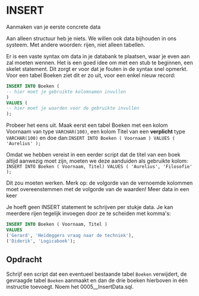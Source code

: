 # INSERT

Aanmaken van je eerste concrete data

Aan alleen structuur heb je niets. We willen ook data bijhouden in ons systeem. Met andere woorden: rijen, niet alleen tabellen.

Er is een vaste syntax om data in je databank te plaatsen, waar je even aan zal moeten wennen. Het is een goed idee om met een stub te beginnen, een skelet statement. Dit zorgt er voor dat je fouten in de syntax snel opmerkt. Voor een tabel Boeken ziet dit er zo uit, voor een enkel nieuw record:

```sql
INSERT INTO Boeken (
-- hier moet je gebruikte kolomnamen invullen
)
VALUES (
-- hier moet je waarden voor de gebruikte invullen
);
```

Probeer het eens uit. Maak eerst een tabel Boeken met een kolom Voornaam van type `VARCHAR(100)`, een kolom Titel van een **verplicht** type `VARCHAR(100)` en doe dan:`INSERT INTO Boeken ( Voornaam ) VALUES ( 'Aurelius' );`

Omdat we hebben vereist in een eerder script dat de titel van een boek altijd aanwezig moet zijn, moeten we deze aanduiden als gebruikte kolom: `INSERT INTO Boeken ( Voornaam, Titel) VALUES ( 'Aurelius', 'Filosofie' );`

Dit zou moeten werken. Merk op: de volgorde van de vernoemde kolommen moet overeenstemmen met de volgorde van de waarden! Meer data in een keer

Je hoeft geen INSERT statement te schrijven per stukje data. Je kan meerdere rijen tegelijk invoegen door ze te scheiden met komma's:

```sql
INSERT INTO Boeken ( Voornaam, Titel )
VALUES
('Gerard', 'Heideggers vraag naar de techniek'),
('Diderik', 'Logicaboek');
```

## Opdracht

Schrijf een script dat een eventueel bestaande tabel `Boeken` verwijdert, de gevraagde tabel `Boeken` aanmaakt en dan de drie boeken hierboven in één instructie toevoegt. Noem het 0005\_\_InsertData.sql.

